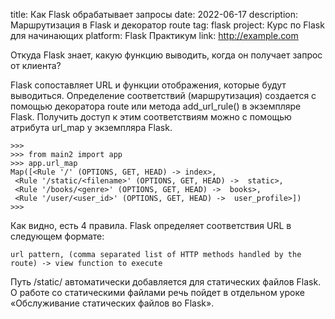 title: Как Flask обрабатывает запросы
date: 2022-06-17
description: Маршрутизация в Flask и декоратор route
tag: flask
project: Курс по Flask для начинающих
platform: Flask Практикум
link: http://example.com

Откуда Flask знает, какую функцию выводить, когда он получает запрос от клиента?

Flask сопоставляет URL и функции отображения, которые будут выводиться. Определение соответствий (маршрутизация) создается с помощью декоратора route или метода add_url_rule() в экземпляре Flask. Получить доступ к этим соответствиям можно с помощью атрибута url_map у экземпляра Flask.

	>>>
	>>> from main2 import app
	>>> app.url_map
	Map([<Rule '/' (OPTIONS, GET, HEAD) -> index>,
	 <Rule '/static/<filename>' (OPTIONS, GET, HEAD) ->  static>,
	 <Rule '/books/<genre>' (OPTIONS, GET, HEAD) ->  books>,
	 <Rule '/user/<user_id>' (OPTIONS, GET, HEAD) ->  user_profile>])
	>>>

Как видно, есть 4 правила. Flask определяет соответствия URL в следующем формате:

	url pattern, (comma separated list of HTTP methods handled by the route) -> view function to execute

Путь /static/<filename> автоматически добавляется для статических файлов Flask. О работе со статическими файлами речь пойдет в отдельном уроке «Обслуживание статических файлов во Flask».